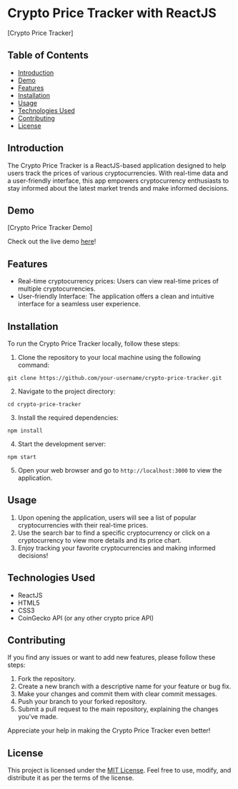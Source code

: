 # Crypto Price Tracker with ReactJS

[Crypto Price Tracker]

## Table of Contents
- [Introduction](#introduction)
- [Demo](#demo)
- [Features](#features)
- [Installation](#installation)
- [Usage](#usage)
- [Technologies Used](#technologies-used)
- [Contributing](#contributing)
- [License](#license)

## Introduction
The Crypto Price Tracker is a ReactJS-based application designed to help users track the prices of various cryptocurrencies. With real-time data and a user-friendly interface, this app empowers cryptocurrency enthusiasts to stay informed about the latest market trends and make informed decisions.

## Demo
[Crypto Price Tracker Demo]

Check out the live demo [here](link-to-live-demo)!

## Features
- Real-time cryptocurrency prices: Users can view real-time prices of multiple cryptocurrencies.
- User-friendly Interface: The application offers a clean and intuitive interface for a seamless user experience.

## Installation
To run the Crypto Price Tracker locally, follow these steps:

1. Clone the repository to your local machine using the following command:
```
git clone https://github.com/your-username/crypto-price-tracker.git
```

2. Navigate to the project directory:
```
cd crypto-price-tracker
```

3. Install the required dependencies:
```
npm install
```

4. Start the development server:
```
npm start
```

5. Open your web browser and go to `http://localhost:3000` to view the application.

## Usage
1. Upon opening the application, users will see a list of popular cryptocurrencies with their real-time prices.
2. Use the search bar to find a specific cryptocurrency or click on a cryptocurrency to view more details and its price chart.
3. Enjoy tracking your favorite cryptocurrencies and making informed decisions!

## Technologies Used
- ReactJS
- HTML5
- CSS3
- CoinGecko API (or any other crypto price API)

## Contributing
If you find any issues or want to add new features, please follow these steps:

1. Fork the repository.
2. Create a new branch with a descriptive name for your feature or bug fix.
3. Make your changes and commit them with clear commit messages.
4. Push your branch to your forked repository.
5. Submit a pull request to the main repository, explaining the changes you've made.

Appreciate your help in making the Crypto Price Tracker even better!

## License
This project is licensed under the [MIT License](link-to-license). Feel free to use, modify, and distribute it as per the terms of the license.
